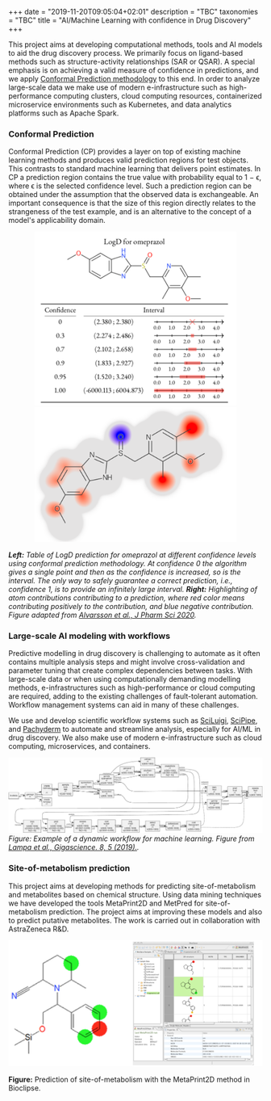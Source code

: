 +++
date = "2019-11-20T09:05:04+02:01"
description = "TBC"
taxonomies = "TBC"
title = "AI/Machine Learning with confidence in Drug Discovery"
+++

This project aims at developing computational methods, tools and
AI models to aid the drug discovery process. We primarily focus on ligand-based methods such as structure-activity relationships (SAR or QSAR).
A special emphasis is on achieving a valid measure of confidence in predictions, and we apply [Conformal Prediction methodology](https://www.sciencedirect.com/topics/computer-science/conformal-prediction) to this end. In order to analyze large-scale data we make use of modern e-infrastructure such as high-performance computing clusters, cloud computing resources, containerized microservice environments such as Kubernetes, and data analytics platforms such as Apache Spark.




### Conformal Prediction ###
Conformal Prediction (CP) provides a layer on top of existing machine learning methods and produces valid prediction regions for test objects. This contrasts to standard machine learning that delivers point estimates. In CP a prediction region contains the true value with probability equal to 1 − ϵ, where ϵ is the selected confidence level. Such a prediction region can be obtained under the assumption that the observed data is exchangeable. An important consequence is that the size of this region directly relates to the strangeness of the test example, and is an alternative to the concept of a model's applicability domain.

<p align="center">
<img src="/img/projects/conformal-logD.png" width="400">
<img src="/img/projects/omeprazole-pred-clean.png" width="400">
</p>

*<b>Left:</b> Table of LogD prediction for omeprazol at different confidence levels using conformal prediction methodology. At confidence 0 the algorithm gives a single point and then as the confidence is increased, so is the interval. The only way to safely guarantee a correct prediction, i.e., confidence 1, is to provide an infinitely large interval.
<b>Right:</b> Highlighting of atom contributions contributing to a prediction, where red color means contributing positively to the contribution, and blue negative contribution.
 Figure adapted from [Alvarsson et al., J Pharm Sci 2020](https://dx.doi.org/10.1016/j.xphs.2020.09.055).*


### Large-scale AI modeling with workflows ###

Predictive modelling in drug discovery is challenging to automate as it often contains multiple analysis steps and might involve cross-validation and parameter tuning that create complex dependencies between tasks. With large-scale data or when using computationally demanding modelling methods, e-infrastructures such as high-performance or cloud computing are required, adding to the existing challenges of fault-tolerant automation. Workflow management systems can aid in many of these challenges.

We use and develop scientific workflow systems such as [SciLuigi](https://dx.doi.org/10.1186/s13321-016-0179-6), [SciPipe](https://dx.doi.org/10.1109/MCSE.2019.2907814), and [Pachyderm](https://dx.doi.org/10.1093/bioinformatics/bty699) to automate and streamline analysis, especially for AI/ML in drug discovery. We also make use of modern e-infrastructure such as cloud computing, microservices, and containers.

![](/img/projects/workflow.jpeg)
*Figure: Example of a dynamic workflow for machine learning. Figure from [Lampa et al., Gigascience. 8, 5 (2019).](https://dx.doi.org/10.1093/gigascience/giz044).*





### Site-of-metabolism prediction ###
This project aims at developing methods for predicting
site-of-metabolism and metabolites based on chemical structure. Using
data mining techniques we have developed the tools MetaPrint2D and MetPred for
site-of-metabolism prediction. The project aims at improving these
models and also to predict putative metabolites. The work is carried out
in collaboration with AstraZeneca R&D.

![](/img/ds-montage.png)

**Figure:** Prediction of site-of-metabolism with the MetaPrint2D method
in Bioclipse.

